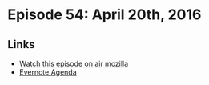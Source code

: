 # Episode 54: April 20th, 2016

## Links
* [Watch this episode on air mozilla](https://air.mozilla.org/the-joy-of-coding-episode-54/)
* [Evernote Agenda](https://www.evernote.com/l/AbIw5lWUpsVMy5QZVpcqOBX6JowfQouHfvM)
